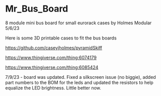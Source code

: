 # Mr_Bus_Board
8 module mini bus board for small eurorack cases by Holmes Modular 5/6/23

Here is some 3D printable cases to fit the bus boards 

https://github.com/caseyjholmes/pyramidSkiff

https://www.thingiverse.com/thing:6074179

https://www.thingiverse.com/thing:6085424

7/9/23 - board was updated. Fixed a silkscreen issue (no biggie), added part numbers to the BOM for the leds and updated the resistors to help equalize the LED brightness. Little better now. 
